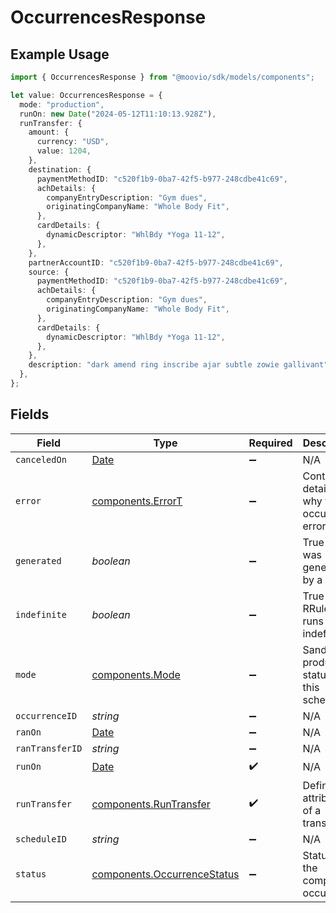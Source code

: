 # OccurrencesResponse

## Example Usage

```typescript
import { OccurrencesResponse } from "@moovio/sdk/models/components";

let value: OccurrencesResponse = {
  mode: "production",
  runOn: new Date("2024-05-12T11:10:13.928Z"),
  runTransfer: {
    amount: {
      currency: "USD",
      value: 1204,
    },
    destination: {
      paymentMethodID: "c520f1b9-0ba7-42f5-b977-248cdbe41c69",
      achDetails: {
        companyEntryDescription: "Gym dues",
        originatingCompanyName: "Whole Body Fit",
      },
      cardDetails: {
        dynamicDescriptor: "WhlBdy *Yoga 11-12",
      },
    },
    partnerAccountID: "c520f1b9-0ba7-42f5-b977-248cdbe41c69",
    source: {
      paymentMethodID: "c520f1b9-0ba7-42f5-b977-248cdbe41c69",
      achDetails: {
        companyEntryDescription: "Gym dues",
        originatingCompanyName: "Whole Body Fit",
      },
      cardDetails: {
        dynamicDescriptor: "WhlBdy *Yoga 11-12",
      },
    },
    description: "dark amend ring inscribe ajar subtle zowie gallivant",
  },
};
```

## Fields

| Field                                                                                         | Type                                                                                          | Required                                                                                      | Description                                                                                   | Example                                                                                       |
| --------------------------------------------------------------------------------------------- | --------------------------------------------------------------------------------------------- | --------------------------------------------------------------------------------------------- | --------------------------------------------------------------------------------------------- | --------------------------------------------------------------------------------------------- |
| `canceledOn`                                                                                  | [Date](https://developer.mozilla.org/en-US/docs/Web/JavaScript/Reference/Global_Objects/Date) | :heavy_minus_sign:                                                                            | N/A                                                                                           |                                                                                               |
| `error`                                                                                       | [components.ErrorT](../../models/components/errort.md)                                        | :heavy_minus_sign:                                                                            | Contains details on why the occurrence errored.                                               |                                                                                               |
| `generated`                                                                                   | *boolean*                                                                                     | :heavy_minus_sign:                                                                            | True if this was generated by a RRule.                                                        |                                                                                               |
| `indefinite`                                                                                  | *boolean*                                                                                     | :heavy_minus_sign:                                                                            | True if the RRule set runs indefinitely.                                                      |                                                                                               |
| `mode`                                                                                        | [components.Mode](../../models/components/mode.md)                                            | :heavy_minus_sign:                                                                            | Sandbox or production status of this schedule.                                                | production                                                                                    |
| `occurrenceID`                                                                                | *string*                                                                                      | :heavy_minus_sign:                                                                            | N/A                                                                                           |                                                                                               |
| `ranOn`                                                                                       | [Date](https://developer.mozilla.org/en-US/docs/Web/JavaScript/Reference/Global_Objects/Date) | :heavy_minus_sign:                                                                            | N/A                                                                                           |                                                                                               |
| `ranTransferID`                                                                               | *string*                                                                                      | :heavy_minus_sign:                                                                            | N/A                                                                                           |                                                                                               |
| `runOn`                                                                                       | [Date](https://developer.mozilla.org/en-US/docs/Web/JavaScript/Reference/Global_Objects/Date) | :heavy_check_mark:                                                                            | N/A                                                                                           |                                                                                               |
| `runTransfer`                                                                                 | [components.RunTransfer](../../models/components/runtransfer.md)                              | :heavy_check_mark:                                                                            | Defines the attributes of a transfer.                                                         |                                                                                               |
| `scheduleID`                                                                                  | *string*                                                                                      | :heavy_minus_sign:                                                                            | N/A                                                                                           |                                                                                               |
| `status`                                                                                      | [components.OccurrenceStatus](../../models/components/occurrencestatus.md)                    | :heavy_minus_sign:                                                                            | Status of the completed occurrence.                                                           |                                                                                               |